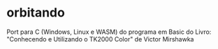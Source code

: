 # orbitando
Port para C (Windows, Linux e WASM) do programa em Basic do Livro: "Conhecendo e Utilizando o TK2000 Color" de Victor Mirshawka

